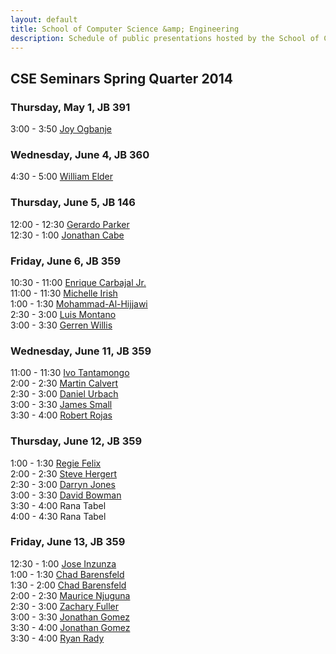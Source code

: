 ```yaml
---
layout: default
title: School of Computer Science &amp; Engineering
description: Schedule of public presentations hosted by the School of CSE.
---
```


## CSE Seminars __Spring Quarter 2014__

### Thursday, May 1, JB 391

  3:00 -  3:50  [Joy Ogbanje](2014-spring/Ogbanje.pdf) <br>

### Wednesday, June 4, JB 360

  4:30 -  5:00 [William Elder](2014-spring/william-elder.pdf) <br>

### Thursday, June 5, JB 146

 12:00 - 12:30 [Gerardo Parker](2014-spring/parker.pdf) <br>
 12:30 -  1:00 [Jonathan Cabe](2014-spring/jonathan-cabe.pdf) <br>

### Friday, June 6, JB 359

 10:30 - 11:00 [Enrique Carbajal Jr.](2014-spring/Enrique-Carbajal.pdf) <br>
 11:00 - 11:30 [Michelle Irish](2014-spring/michelle-irish.pdf) <br>
  1:00 -  1:30 [Mohammad-Al-Hijjawi](2014-spring/Mohammad-Al-Hijjawi.pdf) <br>
  2:30 -  3:00 [Luis Montano](2014-spring/luis-montano.pdf) <br>
  3:00 -  3:30 [Gerren Willis](2014-spring/gerren-willis.pdf) <br>

### Wednesday, June 11, JB 359

 11:00 - 11:30 [Ivo Tantamongo](2014-spring/ivo-tantamango.pdf) <br>
  2:00 -  2:30 [Martin Calvert](2014-spring/martin-calvert.pdf) <br>
  2:30 -  3:00 [Daniel Urbach](2014-spring/daniel_urbach.pdf)   <br>
  3:00 -  3:30 [James Small](2014-spring/JamesSmall.pdf)        <br>
  3:30 -  4:00 [Robert Rojas](2014-spring/robert-rojas.pdf)     <br>

### Thursday, June 12, JB 359

  1:00 - 1:30 [Regie Felix](2014-spring/regie-felix.pdf) <br>
  2:00 - 2:30 [Steve Hergert](2014-spring/steve-hergert.pdf) <br>
  2:30 - 3:00 [Darryn Jones](2014-spring/darryn-jones.pdf) <br>
  3:00 - 3:30 [David Bowman](2014-spring/david-bowman.pdf) <br>
  3:30 - 4:00 Rana Tabel <br>
  4:00 - 4:30 Rana Tabel <br>

### Friday, June 13, JB 359

 12:30 -  1:00 [Jose Inzunza](2014-spring/jose-inzunza-2014-06-13.pdf) <br>
  1:00 -  1:30 [Chad Barensfeld](2014-spring/Barensfeld-1.pdf) <br>
  1:30 -  2:00 [Chad Barensfeld](2014-spring/Barensfeld-2.pdf) <br>
  2:00 -  2:30 [Maurice Njuguna](2014-spring/Njuguna.pdf)      <br>
  2:30 -  3:00 [Zachary Fuller](2014-spring/zachary-fuller-2014-06-13.pdf)    <br>
  3:00 -  3:30 [Jonathan Gomez](2014-spring/Jonathan_Gomez_CSE595_Flyer.pdf)  <br>
  3:30 -  4:00 [Jonathan Gomez](2014-spring/Jonathan_Gomez_CSE482_Flyer.pdf)  <br>
  3:30 -  4:00 [Ryan Rady](2014-spring/ryan-rady.pdf) <br>


